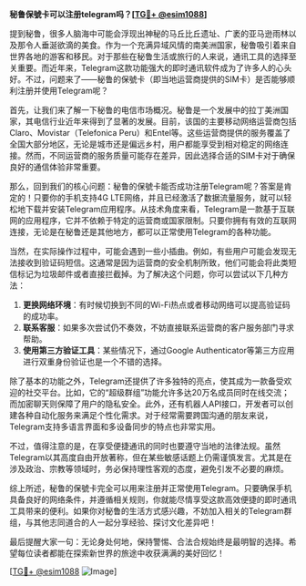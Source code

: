 **秘鲁保號卡可以注册telegram吗？[[TG💪+ @esim1088](https://t.me/s/esim1088)]**

提到秘鲁，很多人脑海中可能会浮现出神秘的马丘比丘遗址、广袤的亚马逊雨林以及那令人垂涎欲滴的美食。作为一个充满异域风情的南美洲国家，秘鲁吸引着来自世界各地的游客和移民。对于那些在秘鲁生活或旅行的人来说，通讯工具的选择至关重要。而近年来，Telegram这款功能强大的即时通讯软件成为了许多人的心头好。不过，问题来了——秘鲁的保號卡（即当地运营商提供的SIM卡）是否能够顺利注册并使用Telegram呢？

首先，让我们来了解一下秘鲁的电信市场概况。秘鲁是一个发展中的拉丁美洲国家，其电信行业近年来得到了显著的发展。目前，该国的主要移动网络运营商包括Claro、Movistar（Telefonica Peru）和Entel等。这些运营商提供的服务覆盖了全国大部分地区，无论是城市还是偏远乡村，用户都能享受到相对稳定的网络连接。然而，不同运营商的服务质量可能存在差异，因此选择合适的SIM卡对于确保良好的通信体验非常重要。

那么，回到我们的核心问题：秘鲁的保號卡能否成功注册Telegram呢？答案是肯定的！只要你的手机支持4G LTE网络，并且已经激活了数据流量服务，就可以轻松地下载并安装Telegram应用程序。从技术角度来看，Telegram是一款基于互联网的应用程序，它并不依赖于特定的运营商或国家限制。只要你拥有有效的互联网连接，无论是在秘鲁还是其他地方，都可以正常使用Telegram的各种功能。

当然，在实际操作过程中，可能会遇到一些小插曲。例如，有些用户可能会发现无法接收到验证码短信。这通常是因为运营商的安全机制所致，他们可能会将此类短信标记为垃圾邮件或者直接拦截掉。为了解决这个问题，你可以尝试以下几种方法：

1. **更换网络环境**：有时候切换到不同的Wi-Fi热点或者移动网络可以提高验证码的成功率。
2. **联系客服**：如果多次尝试仍不奏效，不妨直接联系运营商的客户服务部门寻求帮助。
3. **使用第三方验证工具**：某些情况下，通过Google Authenticator等第三方应用进行双重身份验证也是一个不错的选择。

除了基本的功能之外，Telegram还提供了许多独特的亮点，使其成为一款备受欢迎的社交平台。比如，它的“超级群组”功能允许多达20万名成员同时在线交流；而加密聊天则保障了用户的隐私安全。此外，还有机器人API接口，开发者可以创建各种自动化服务来满足个性化需求。对于经常需要跨国沟通的朋友来说，Telegram支持多语言界面和多设备同步的特点也非常实用。

不过，值得注意的是，在享受便捷通讯的同时也要遵守当地的法律法规。虽然Telegram以其高度自由开放著称，但在某些敏感话题上仍需谨慎发言。尤其是在涉及政治、宗教等领域时，务必保持理性客观的态度，避免引发不必要的麻烦。

综上所述，秘鲁的保號卡完全可以用来注册并正常使用Telegram。只要确保手机具备良好的网络条件，并遵循相关规则，你就能尽情享受这款高效便捷的即时通讯工具带来的便利。如果你对秘鲁的生活方式感兴趣，不妨加入相关的Telegram群组，与其他志同道合的人一起分享经验、探讨文化差异吧！

最后提醒大家一句：无论身处何地，保持警惕、合法合规始终是最明智的选择。希望每位读者都能在探索新世界的旅途中收获满满的美好回忆！

[[TG💪+ @esim1088](https://t.me/s/esim1088) ![Image](https://i.postimg.cc/4NQfJmqS/Snipaste-2025-05-13-00-14-12.png)]